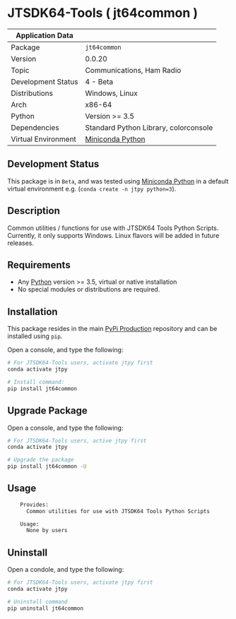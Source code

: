 # JTSDK64-Tools ( jt64common )

| Application Data ||
| ---| --- |
| Package             | `jt64common`
| Version             | 0.0.20
| Topic               | Communications, Ham Radio
| Development Status  | 4 - Beta
| Distributions       | Windows, Linux
| Arch                | x86-64
| Python              | Version >= 3.5
| Dependencies        | Standard Python Library, colorconsole
| Virtual Environment | [Miniconda Python]

## Development Status

This package is in `Beta`, and was tested using [Miniconda Python][]
in a default virtual environment e.g. (`conda create -n jtpy python=3`).

## Description

Common utilities / functions for use with JTSDK64 Tools Python Scripts.
Currently, it only supports Windows. Linux flavors will be added in future
releases.

## Requirements

- Any [Python][] version >= 3.5, virtual or native installation
- No special modules or distributions are required.

## Installation

This package resides in the main [PyPi Production][] repository and can be
installed using `pip`.

Open a console, and type the following:

```bash
# For JTSDK64-Tools users, activate jtpy first
conda activate jtpy

# Install command:
pip install jt64common
```

## Upgrade Package

Open a console, and type the following:

```bash
# For JTSDK64-Tools users, active jtpy first
conda activate jtpy

# Upgrade the package
pip install jt64common -U
```

## Usage

```bash
    Provides:
      Common utilities for use with JTSDK64 Tools Python Scripts

    Usage:
      None by users
```

## Uninstall

Open a condole, and type the following:

```bash
# For JTSDK64-Tools users, activate jtpy first
conda activate jtpy

# Uninstall command
pip uninstall jt64common
```

[Install Miniconda Python]: `https://ki7mt.github.io/jtsdk64-tools/`
[JTSDK64-Tools]: `https://github.com/KI7MT/jtsdk64-tools`
[test.pypi.org]: `https://test.pypi.org/project/jt64common/`
[PyPi Production]: `https://pypi.org/project/jt64common/`
[Miniconda Python]: `https://docs.conda.io/en/latest/miniconda.html`
[Python]: `https://www.python.org/`
